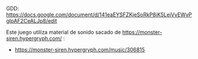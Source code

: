 GDD: https://docs.google.com/document/d/141eaEYSFZKjeSoRkP8iK5LeiVvEWvPgIpAF2CeALJp8/edit

Este juego utiliza material de sonido sacado de https://monster-siren.hypergryph.com/ :

- https://monster-siren.hypergryph.com/music/306815
